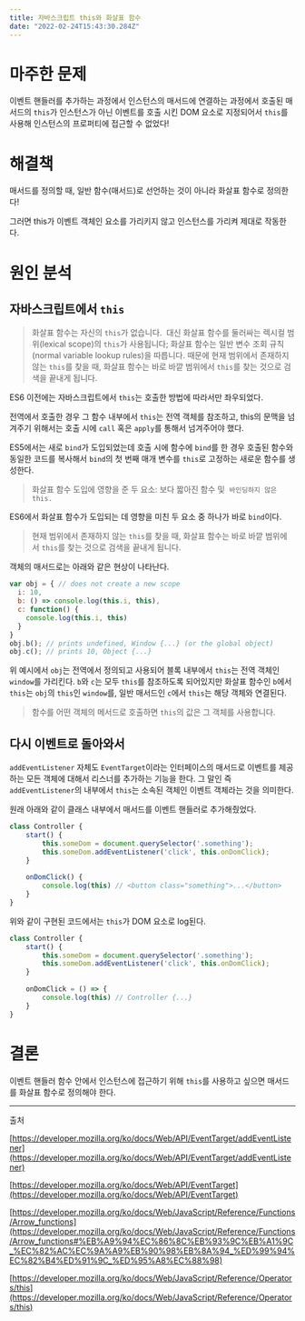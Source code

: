 ```yaml
---
title: 자바스크립트 this와 화살표 함수
date: "2022-02-24T15:43:30.284Z"
---
```


# 마주한 문제

이벤트 핸들러를 추가하는 과정에서 인스턴스의 매서드에 연결하는 과정에서 호출된 매서드의 `this`가 인스턴스가 아닌 이벤트를 호출 시킨 DOM 요소로 지정되어서 `this`를 사용해 인스턴스의 프로퍼티에 접근할 수 없었다!

# 해결책

매서드를 정의할 때, 일반 함수(매서드)로 선언하는 것이 아니라 화살표 함수로 정의한다!

그러면 this가 이벤트 객체인 요소를 가리키지 않고 인스턴스를 가리켜 제대로 작동한다.

# 원인 분석

## 자바스크립트에서 `this`

> 화살표 함수는 자신의 `this`가 없습니다.  대신 화살표 함수를 둘러싸는 렉시컬 범위(lexical scope)의 `this`가 사용됩니다; 화살표 함수는 일반 변수 조회 규칙(normal variable lookup rules)을 따릅니다. 때문에 현재 범위에서 존재하지 않는 `this`를 찾을 때, 화살표 함수는 바로 바깥 범위에서 `this`를 찾는 것으로 검색을 끝내게 됩니다.

ES6 이전에는 자바스크립트에서 `this`는 호출한 방법에 따라서만 좌우되었다.

전역에서 호출한 경우 그 함수 내부에서 `this`는 전역 객체를 참조하고, this의 문맥을 넘겨주기 위해서는 호출 시에 `call` 혹은 `apply`를 통해서 넘겨주어야 했다.

ES5에서는 새로 `bind`가 도입되었는데 호출 시에 함수에 `bind`를 한 경우 호출된 함수와 동일한 코드를 복사해서 `bind`의 첫 번째 매개 변수를 `this`로 고정하는 새로운 함수를 생성한다.

> 화살표 함수 도입에 영향을 준 두 요소: 보다 짧아진 함수 및  `바인딩하지 않은 this.`

ES6에서 화살표 함수가 도입되는 데 영향을 미친 두 요소 중 하나가 바로 `bind`이다.

> 현재 범위에서 존재하지 않는 `this`를 찾을 때, 화살표 함수는 바로 바깥 범위에서 `this`를 찾는 것으로 검색을 끝내게 됩니다.

객체의 매서드로는 아래와 같은 현상이 나타난다.

```jsx
var obj = { // does not create a new scope
  i: 10,
  b: () => console.log(this.i, this),
  c: function() {
    console.log(this.i, this)
  }
}
obj.b(); // prints undefined, Window {...} (or the global object)
obj.c(); // prints 10, Object {...}
```

위 예시에서 `obj`는 전역에서 정의되고 사용되어 블록 내부에서 `this`는 전역 객체인 `window`를 가리킨다. `b`와 `c`는 모두 `this`를 참조하도록 되어있지만 화살표 함수인 `b`에서 `this`는 `obj`의 `this`인 `window`를, 일반 매서드인 `c`에서 `this`는 해당 객체와 연결된다.

> 함수를 어떤 객체의 메서드로 호출하면 `this`의 값은 그 객체를 사용합니다.

## 다시 이벤트로 돌아와서

`addEventListener` 자체도 `EventTarget`이라는 인터페이스의 매서드로 이벤트를 제공하는 모든 객체에 대해서 리스너를 추가하는 기능을 한다. 그 말인 즉 `addEventListener`의 내부에서 `this`는 소속된 객체인 이벤트 객체라는 것을 의미한다.

원래 아래와 같이 클래스 내부에서 매서드를 이벤트 핸들러로 추가해줬었다.

```jsx
class Controller {
	start() {
		this.someDom = document.querySelector('.something');
		this.someDom.addEventListener('click', this.onDomClick);
	}
	
	onDomClick() {
		console.log(this) // <button class="something">...</button>
	}
}
```

위와 같이 구현된 코드에서는 `this`가 DOM 요소로 log된다.

```jsx
class Controller {
	start() {
		this.someDom = document.querySelector('.something');
		this.someDom.addEventListener('click', this.onDomClick);
	}
	
	onDomClick = () => {
		console.log(this) // Controller {...}
	}
}
```

# 결론

이벤트 핸들러 함수 안에서 인스턴스에 접근하기 위해 `this`를 사용하고 싶으면 매서드를 화살표 함수로 정의해야 한다.

---

출처

[https://developer.mozilla.org/ko/docs/Web/API/EventTarget/addEventListener](https://developer.mozilla.org/ko/docs/Web/API/EventTarget/addEventListener)

[https://developer.mozilla.org/ko/docs/Web/API/EventTarget](https://developer.mozilla.org/ko/docs/Web/API/EventTarget)

[https://developer.mozilla.org/ko/docs/Web/JavaScript/Reference/Functions/Arrow_functions](https://developer.mozilla.org/ko/docs/Web/JavaScript/Reference/Functions/Arrow_functions#%EB%A9%94%EC%86%8C%EB%93%9C%EB%A1%9C_%EC%82%AC%EC%9A%A9%EB%90%98%EB%8A%94_%ED%99%94%EC%82%B4%ED%91%9C_%ED%95%A8%EC%88%98)

[https://developer.mozilla.org/ko/docs/Web/JavaScript/Reference/Operators/this](https://developer.mozilla.org/ko/docs/Web/JavaScript/Reference/Operators/this)